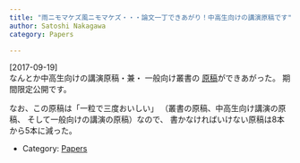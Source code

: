```yaml
---
title: "雨ニモマケズ風ニモマケズ・・・論文一丁できあがり！中高生向けの講演原稿です"
author: Satoshi Nakagawa
category: Papers

---
```


[2017-09-19]  
 なんとか中高生向けの講演原稿・兼・
一般向け叢書の
[原稿](/~satoshi/anthrop/works/paper-3/taberu-lect.html)ができあがった。
期間限定公開です。

 なお、この原稿は「一粒で三度おいしい」
（叢書の原稿、中高生向け講演の原稿、
そして一般向けの講演の原稿）なので、
書かなければいけない原稿は8本から5本に減った。

- Category: [Papers](/categories.html#Papers)

